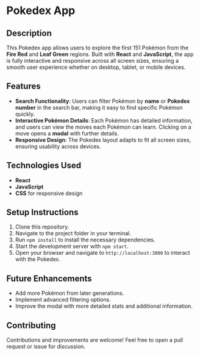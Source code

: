 # Pokedex App

## Description

This Pokedex app allows users to explore the first 151 Pokémon from the **Fire Red** and **Leaf Green** regions. Built with **React** and **JavaScript**, the app is fully interactive and responsive across all screen sizes, ensuring a smooth user experience whether on desktop, tablet, or mobile devices.

## Features

- **Search Functionality**: Users can filter Pokémon by **name** or **Pokedex number** in the search bar, making it easy to find specific Pokémon quickly.
- **Interactive Pokémon Details**: Each Pokémon has detailed information, and users can view the moves each Pokémon can learn. Clicking on a move opens a **modal** with further details.
- **Responsive Design**: The Pokedex layout adapts to fit all screen sizes, ensuring usability across devices.

## Technologies Used

- **React**
- **JavaScript**
- **CSS** for responsive design

## Setup Instructions

1. Clone this repository.
2. Navigate to the project folder in your terminal.
3. Run `npm install` to install the necessary dependencies.
4. Start the development server with `npm start`.
5. Open your browser and navigate to `http://localhost:3000` to interact with the Pokedex.

## Future Enhancements

- Add more Pokémon from later generations.
- Implement advanced filtering options.
- Improve the modal with more detailed stats and additional information.

## Contributing

Contributions and improvements are welcome! Feel free to open a pull request or issue for discussion.
